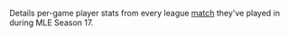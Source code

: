 Details per-game player stats from every league [match](./matches.html) they've played in during MLE Season 17.
